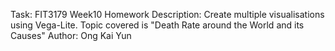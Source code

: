 Task: FIT3179 Week10 Homework
Description: Create multiple visualisations using Vega-Lite. Topic covered is "Death Rate around the World and its Causes"
Author: Ong Kai Yun
